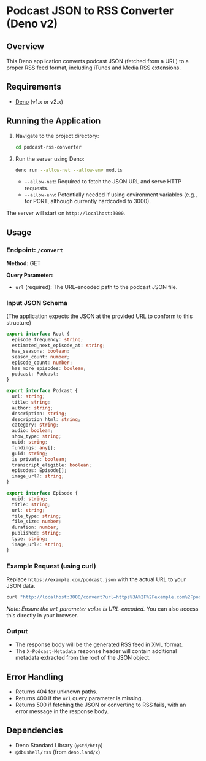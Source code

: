 # Podcast JSON to RSS Converter (Deno v2)

## Overview
This Deno application converts podcast JSON (fetched from a URL) to a proper RSS feed format, including iTunes and Media RSS extensions.

## Requirements
- [Deno](https://deno.land/) (v1.x or v2.x)

## Running the Application
1.  Navigate to the project directory:
    ```bash
    cd podcast-rss-converter
    ```
2.  Run the server using Deno:
    ```bash
    deno run --allow-net --allow-env mod.ts 
    ```
    - `--allow-net`: Required to fetch the JSON URL and serve HTTP requests.
    - `--allow-env`: Potentially needed if using environment variables (e.g., for PORT, although currently hardcoded to 3000).

The server will start on `http://localhost:3000`.

## Usage

### Endpoint: `/convert`
**Method:** GET

**Query Parameter:**
- `url` (required): The URL-encoded path to the podcast JSON file.

### Input JSON Schema
(The application expects the JSON at the provided URL to conform to this structure)
```typescript
export interface Root {
  episode_frequency: string;
  estimated_next_episode_at: string;
  has_seasons: boolean;
  season_count: number;
  episode_count: number;
  has_more_episodes: boolean;
  podcast: Podcast;
}

export interface Podcast {
  url: string;
  title: string;
  author: string;
  description: string;
  description_html: string;
  category: string;
  audio: boolean;
  show_type: string;
  uuid: string;
  fundings: any[];
  guid: string;
  is_private: boolean;
  transcript_eligible: boolean;
  episodes: Episode[];
  image_url?: string;
}

export interface Episode {
  uuid: string;
  title: string;
  url: string;
  file_type: string;
  file_size: number;
  duration: number;
  published: string;
  type: string;
  image_url?: string;
}
```

### Example Request (using curl)
Replace `https://example.com/podcast.json` with the actual URL to your JSON data.

```bash
curl "http://localhost:3000/convert?url=https%3A%2F%2Fexample.com%2Fpodcast.json"
```

*Note: Ensure the `url` parameter value is URL-encoded.* You can also access this directly in your browser.

### Output
- The response body will be the generated RSS feed in XML format.
- The `X-Podcast-Metadata` response header will contain additional metadata extracted from the root of the JSON object.

## Error Handling
- Returns 404 for unknown paths.
- Returns 400 if the `url` query parameter is missing.
- Returns 500 if fetching the JSON or converting to RSS fails, with an error message in the response body.

## Dependencies
- Deno Standard Library (`@std/http`)
- `@dbushell/rss` (from `deno.land/x`)
